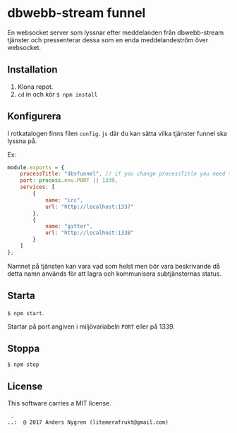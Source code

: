 # dbwebb-stream funnel

En websocket server som lyssnar efter meddelanden från dbwebb-stream tjänster och pressenterar dessa som en enda meddelandeström över websocket.

## Installation
1. Klona repot.
2. `cd` in och kör `$ npm install`

## Konfigurera
I rotkatalogen finns filen `config.js` där du kan sätta vilka tjänster funnel ska lyssna på.

Ex:
```js
module.exports = {
    processTitle: "dbsfunnel", // if you change processTitle you need to do additional changes
    port: process.env.PORT || 1339,
    services: [
        {
            name: "irc",
            url: "http://localhost:1337"
        },
        {
            name: "gitter",
            url: "http://localhost:1338"
        }
    ]
};
```

Namnet på tjänsten kan vara vad som helst men bör vara beskrivande då detta namn används för att lagra och kommunisera subtjänsternas status.

## Starta
`$ npm start`.

Startar på port angiven i miljövariabeln `PORT` eller på 1339.

## Stoppa
`$ npm stop`

License
------------------

This software carries a MIT license.



```
 .
..:  @ 2017 Anders Nygren (litemerafrukt@gmail.com)
```
